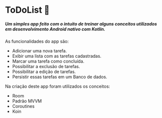 # ToDoList :pencil:

##### Um simples app feito com o intuito de treinar alguns conceitos utilizados em desenvolvimento Android nativo com Kotlin.

As funcionalidades do app são:

* Adicionar uma nova tarefa.
* Exibir uma lista com as tarefas cadastradas.
* Marcar uma tarefa como concluída.
* Possibilitar a exclusão de tarefas.
* Possibilitar a edição de tarefas.
* Persistir essas tarefas em um Banco de dados.

Na criação deste app foram utilizados os conceitos:

- Room 
- Padrão MVVM 
- Coroutines
- Koin